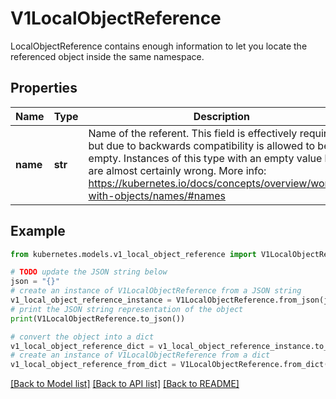 # V1LocalObjectReference

LocalObjectReference contains enough information to let you locate the referenced object inside the same namespace.

## Properties

Name | Type | Description | Notes
------------ | ------------- | ------------- | -------------
**name** | **str** | Name of the referent. This field is effectively required, but due to backwards compatibility is allowed to be empty. Instances of this type with an empty value here are almost certainly wrong. More info: https://kubernetes.io/docs/concepts/overview/working-with-objects/names/#names | [optional] [default to '']

## Example

```python
from kubernetes.models.v1_local_object_reference import V1LocalObjectReference

# TODO update the JSON string below
json = "{}"
# create an instance of V1LocalObjectReference from a JSON string
v1_local_object_reference_instance = V1LocalObjectReference.from_json(json)
# print the JSON string representation of the object
print(V1LocalObjectReference.to_json())

# convert the object into a dict
v1_local_object_reference_dict = v1_local_object_reference_instance.to_dict()
# create an instance of V1LocalObjectReference from a dict
v1_local_object_reference_from_dict = V1LocalObjectReference.from_dict(v1_local_object_reference_dict)
```
[[Back to Model list]](../README.md#documentation-for-models) [[Back to API list]](../README.md#documentation-for-api-endpoints) [[Back to README]](../README.md)


